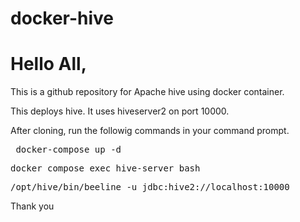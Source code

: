 # docker-hive
<h1>Hello All,</h1>
<p>This is a github repository for Apache hive using docker container.</p>
<p>This deploys hive. It uses hiveserver2 on port 10000.</p>
<p>After cloning, run the followig commands in your command prompt. </p>

<pre> docker-compose up -d </pre>
<pre>docker compose exec hive-server bash</pre>
<pre>/opt/hive/bin/beeline -u jdbc:hive2://localhost:10000</pre>

<p>Thank you</p>
